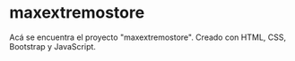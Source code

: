 # maxextremostore
Acá se encuentra el proyecto "maxextremostore". Creado con HTML, CSS, Bootstrap y JavaScript.
